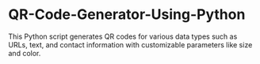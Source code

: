 # QR-Code-Generator-Using-Python
 This Python script generates QR codes for various data types such as URLs, text, and contact information with customizable parameters like size and color.
